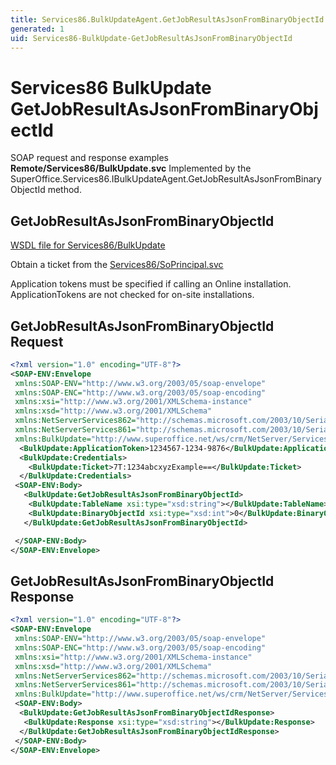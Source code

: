 ```yaml
---
title: Services86.BulkUpdateAgent.GetJobResultAsJsonFromBinaryObjectId SOAP
generated: 1
uid: Services86-BulkUpdate-GetJobResultAsJsonFromBinaryObjectId
---
```


# Services86 BulkUpdate GetJobResultAsJsonFromBinaryObjectId

SOAP request and response examples **Remote/Services86/BulkUpdate.svc**
Implemented by the <see cref="M:SuperOffice.Services86.IBulkUpdateAgent.GetJobResultAsJsonFromBinaryObjectId">SuperOffice.Services86.IBulkUpdateAgent.GetJobResultAsJsonFromBinaryObjectId</see> method.

## GetJobResultAsJsonFromBinaryObjectId

[WSDL file for Services86/BulkUpdate](../Services86-BulkUpdate.md)

Obtain a ticket from the [Services86/SoPrincipal.svc](../SoPrincipal/index.md)

Application tokens must be specified if calling an Online installation. ApplicationTokens are not checked for on-site installations.

## GetJobResultAsJsonFromBinaryObjectId Request

```xml
<?xml version="1.0" encoding="UTF-8"?>
<SOAP-ENV:Envelope
 xmlns:SOAP-ENV="http://www.w3.org/2003/05/soap-envelope"
 xmlns:SOAP-ENC="http://www.w3.org/2003/05/soap-encoding"
 xmlns:xsi="http://www.w3.org/2001/XMLSchema-instance"
 xmlns:xsd="http://www.w3.org/2001/XMLSchema"
 xmlns:NetServerServices862="http://schemas.microsoft.com/2003/10/Serialization/Arrays"
 xmlns:NetServerServices861="http://schemas.microsoft.com/2003/10/Serialization/"
 xmlns:BulkUpdate="http://www.superoffice.net/ws/crm/NetServer/Services86">
  <BulkUpdate:ApplicationToken>1234567-1234-9876</BulkUpdate:ApplicationToken>
  <BulkUpdate:Credentials>
    <BulkUpdate:Ticket>7T:1234abcxyzExample==</BulkUpdate:Ticket>
  </BulkUpdate:Credentials>
 <SOAP-ENV:Body>
   <BulkUpdate:GetJobResultAsJsonFromBinaryObjectId>
    <BulkUpdate:TableName xsi:type="xsd:string"></BulkUpdate:TableName>
    <BulkUpdate:BinaryObjectId xsi:type="xsd:int">0</BulkUpdate:BinaryObjectId>
   </BulkUpdate:GetJobResultAsJsonFromBinaryObjectId>

 </SOAP-ENV:Body>
</SOAP-ENV:Envelope>

```

## GetJobResultAsJsonFromBinaryObjectId Response

```xml
<?xml version="1.0" encoding="UTF-8"?>
<SOAP-ENV:Envelope
 xmlns:SOAP-ENV="http://www.w3.org/2003/05/soap-envelope"
 xmlns:SOAP-ENC="http://www.w3.org/2003/05/soap-encoding"
 xmlns:xsi="http://www.w3.org/2001/XMLSchema-instance"
 xmlns:xsd="http://www.w3.org/2001/XMLSchema"
 xmlns:NetServerServices862="http://schemas.microsoft.com/2003/10/Serialization/Arrays"
 xmlns:NetServerServices861="http://schemas.microsoft.com/2003/10/Serialization/"
 xmlns:BulkUpdate="http://www.superoffice.net/ws/crm/NetServer/Services86">
 <SOAP-ENV:Body>
  <BulkUpdate:GetJobResultAsJsonFromBinaryObjectIdResponse>
   <BulkUpdate:Response xsi:type="xsd:string"></BulkUpdate:Response>
  </BulkUpdate:GetJobResultAsJsonFromBinaryObjectIdResponse>
 </SOAP-ENV:Body>
</SOAP-ENV:Envelope>

```

